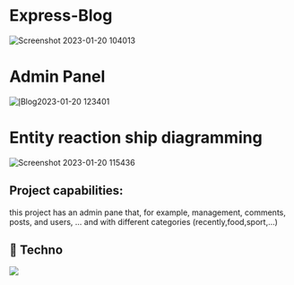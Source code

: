 # Express-Blog

![Screenshot 2023-01-20 104013](https://user-images.githubusercontent.com/98082833/213638117-1c00e046-f43a-40af-8fba-90110c28d566.png)

# Admin Panel

![إBlog2023-01-20 123401](https://user-images.githubusercontent.com/98082833/213657035-aad1c3f7-7b93-4b38-b9e5-286af84aa2cc.png)

# Entity reaction ship diagramming

![Screenshot 2023-01-20 115436](https://user-images.githubusercontent.com/98082833/213650403-2db48bd3-9431-4e45-94c7-2f044be794f3.png)

## Project capabilities:
this project has an admin pane that, for example, management, comments, posts, and users, ... and with different categories (recently,food,sport,...)

## 🚀 Techno 
<p >
  <a href="#" >
    <img src="https://skillicons.dev/icons?i=,,,,,javascript,mysql,redis,express,nodejs,html,css,bootstrap" />
  </a>
</p>
